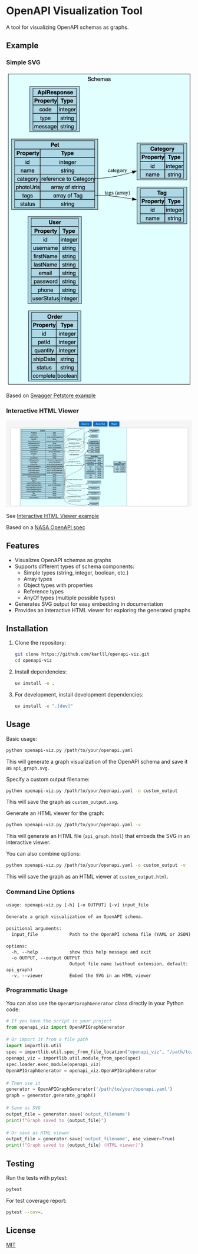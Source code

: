 # OpenAPI Visualization Tool

A tool for visualizing OpenAPI schemas as graphs.

## Example

### Simple SVG

![Example based on the OpenAPI Pet store schema](https://raw.githubusercontent.com/karlll/openapi-viz/main/sample.png)

Based on [Swagger Petstore example](https://github.com/swagger-api/swagger-petstore/blob/master/src/main/resources/openapi.yaml)

### Interactive HTML Viewer

![Interactive HTML Viewer](https://raw.githubusercontent.com/karlll/openapi-viz/main/viewer_sample.png)

See [Interactive HTML Viewer example](https://karlll.github.io/openapi-viz/viewer_sample.html)

Based on a [NASA OpenAPI spec](https://raw.githubusercontent.com/APIs-guru/openapi-directory/main/APIs/nasa.gov/asteroids%20neows/3.4.0/openapi.yaml)

## Features

- Visualizes OpenAPI schemas as graphs
- Supports different types of schema components:
  - Simple types (string, integer, boolean, etc.)
  - Array types
  - Object types with properties
  - Reference types
  - AnyOf types (multiple possible types)
- Generates SVG output for easy embedding in documentation
- Provides an interactive HTML viewer for exploring the generated graphs

## Installation

1. Clone the repository:
   ```bash
   git clone https://github.com/karlll/openapi-viz.git
   cd openapi-viz
   ```

2. Install dependencies:
   ```bash
   uv install -e .
   ```

3. For development, install development dependencies:
   ```bash
   uv install -e ".[dev]"
   ```

## Usage

Basic usage:

```bash
python openapi-viz.py /path/to/your/openapi.yaml
```

This will generate a graph visualization of the OpenAPI schema and save it as `api_graph.svg`.

Specify a custom output filename:

```bash
python openapi-viz.py /path/to/your/openapi.yaml -o custom_output
```

This will save the graph as `custom_output.svg`.

Generate an HTML viewer for the graph:

```bash
python openapi-viz.py /path/to/your/openapi.yaml -v
```

This will generate an HTML file (`api_graph.html`) that embeds the SVG in an interactive viewer.

You can also combine options:

```bash
python openapi-viz.py /path/to/your/openapi.yaml -o custom_output -v
```

This will save the graph as an HTML viewer at `custom_output.html`.

### Command Line Options

```
usage: openapi-viz.py [-h] [-o OUTPUT] [-v] input_file

Generate a graph visualization of an OpenAPI schema.

positional arguments:
  input_file            Path to the OpenAPI schema file (YAML or JSON)

options:
  -h, --help            show this help message and exit
  -o OUTPUT, --output OUTPUT
                        Output file name (without extension, default: api_graph)
  -v, --viewer          Embed the SVG in an HTML viewer
```

### Programmatic Usage

You can also use the `OpenAPIGraphGenerator` class directly in your Python code:

```python
# If you have the script in your project
from openapi_viz import OpenAPIGraphGenerator

# Or import it from a file path
import importlib.util
spec = importlib.util.spec_from_file_location("openapi_viz", "/path/to/openapi-viz.py")
openapi_viz = importlib.util.module_from_spec(spec)
spec.loader.exec_module(openapi_viz)
OpenAPIGraphGenerator = openapi_viz.OpenAPIGraphGenerator

# Then use it
generator = OpenAPIGraphGenerator('/path/to/your/openapi.yaml')
graph = generator.generate_graph()

# Save as SVG
output_file = generator.save('output_filename')
print(f"Graph saved to {output_file}")

# Or save as HTML viewer
output_file = generator.save('output_filename', use_viewer=True)
print(f"Graph saved to {output_file} (HTML viewer)")
```

## Testing

Run the tests with pytest:

```bash
pytest
```

For test coverage report:

```bash
pytest --cov=.
```
## License

[MIT](LICENSE)
